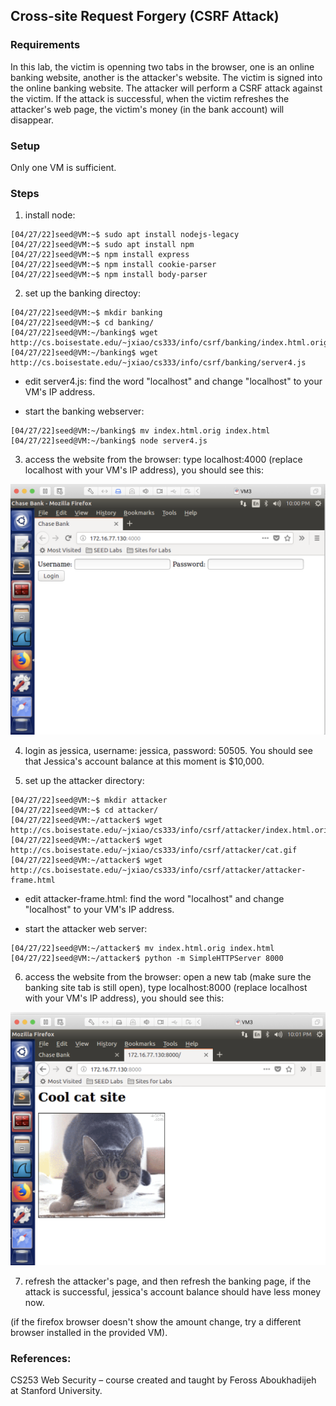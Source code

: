 ## Cross-site Request Forgery (CSRF Attack)

### Requirements 

In this lab, the victim is openning two tabs in the browser, one is an online banking website, another is the attacker's website. The victim is signed into the online banking website. The attacker will perform a CSRF attack against the victim. If the attack is successful, when the victim refreshes the attacker's web page, the victim's money (in the bank account) will disappear.

### Setup

Only one VM is sufficient.

### Steps

1. install node:

```console
[04/27/22]seed@VM:~$ sudo apt install nodejs-legacy
[04/27/22]seed@VM:~$ sudo apt install npm
[04/27/22]seed@VM:~$ npm install express
[04/27/22]seed@VM:~$ npm install cookie-parser
[04/27/22]seed@VM:~$ npm install body-parser
```

2. set up the banking directoy:

```console
[04/27/22]seed@VM:~$ mkdir banking
[04/27/22]seed@VM:~$ cd banking/
[04/27/22]seed@VM:~/banking$ wget http://cs.boisestate.edu/~jxiao/cs333/info/csrf/banking/index.html.orig
[04/27/22]seed@VM:~/banking$ wget http://cs.boisestate.edu/~jxiao/cs333/info/csrf/banking/server4.js
```

- edit server4.js: find the word "localhost" and change "localhost" to your VM's IP address.

- start the banking webserver:
```console
[04/27/22]seed@VM:~/banking$ mv index.html.orig index.html
[04/27/22]seed@VM:~/banking$ node server4.js
```

3. access the website from the browser: type localhost:4000 (replace localhost with your VM's IP address), you should see this:

![alt text](lab-csrf-banking-site.png "Lab csrf banking")

4. login as jessica, username: jessica, password: 50505. You should see that Jessica's account balance at this moment is $10,000.

5. set up the attacker directory:

```console
[04/27/22]seed@VM:~$ mkdir attacker
[04/27/22]seed@VM:~$ cd attacker/
[04/27/22]seed@VM:~/attacker$ wget http://cs.boisestate.edu/~jxiao/cs333/info/csrf/attacker/index.html.orig
[04/27/22]seed@VM:~/attacker$ wget http://cs.boisestate.edu/~jxiao/cs333/info/csrf/attacker/cat.gif
[04/27/22]seed@VM:~/attacker$ wget http://cs.boisestate.edu/~jxiao/cs333/info/csrf/attacker/attacker-frame.html
```

- edit attacker-frame.html: find the word "localhost" and change "localhost" to your VM's IP address.

- start the attacker web server:
```console
[04/27/22]seed@VM:~/attacker$ mv index.html.orig index.html
[04/27/22]seed@VM:~/attacker$ python -m SimpleHTTPServer 8000
```

6. access the website from the browser: open a new tab (make sure the banking site tab is still open), type localhost:8000 (replace localhost with your VM's IP address), you should see this:

![alt text](lab-csrf-attacker-site.png "Lab csrf attacker")

7. refresh the attacker's page, and then refresh the banking page, if the attack is successful, jessica's account balance should have less money now.

(if the firefox browser doesn't show the amount change, try a different browser installed in the provided VM).

### References:

CS253 Web Security – course created and taught by Feross Aboukhadijeh at Stanford University.
